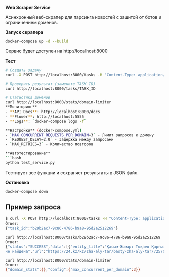  **Web Scraper Service**

Асинхронный веб-скрапер для парсинга новостей с защитой от ботов и ограничением доменов.

**Запуск скрапера**
```bash
docker-compose up -d --build
```

Сервис будет доступен на http://localhost:8000

 **Тест**
```bash
# Создать задачу
curl -X POST http://localhost:8000/tasks -H "Content-Type: application/json" -d '{"url":"https://24.kz/kz"}'

# Проверить результат (замените TASK_ID)
curl http://localhost:8000/tasks/TASK_ID

# Статистика доменов
curl http://localhost:8000/stats/domain-limiter
**Мониторинг**
- **API Docs**: http://localhost:8000/docs
- **Flower**: http://localhost:5555  
- **Logs**: `docker-compose logs -f`

**Настройки** (docker-compose.yml)
- `MAX_CONCURRENT_REQUESTS_PER_DOMAIN=3` - Лимит запросов к домену
- `REQUEST_DELAY=2.0` - Задержка между запросами  
- `MAX_RETRIES=3` - Количество повторов

**Автотестирование**
```bash
python test_service.py
```
Тестирует все функции и сохраняет результаты в JSON файл.

**Остановка**
```bash
docker-compose down
```
## **Пример запроса**
```bash
$ curl -X POST http://localhost:8000/tasks -H "Content-Type: application/json" -d '{"url":"https://24.kz/kz"}'
Ответ:
{"task_id":"b29b2ac7-9c86-4786-b9a8-95d2a2512269"}
```
```bash
curl http://localhost:8000/tasks/b29b2ac7-9c86-4786-b9a8-95d2a2512269
Ответ:
{"status":"SUCCESS","data":[{"entity_title":"Қасым-Жомарт Тоқаев Қырғыз Республикасына ресми сапармен барды","entry_meta_date":"Дата 
не найдена","url":"https://24.kz/kz/zha-aly-tar/basty-zha-aly-tar/725704-kasym-zomart-tokaev-kyrgyz-respublikasyna-resmi-saparmen-bardy"},{"entity_title":"Елордаға жеткізілген балалардың жағдайы ауыр","entry_meta_date":"Бүгін 11:11","url":"https://24.kz/kz/zha-aly-tar/o-i-a/725641-elordaga-zhetkizilgen-balalardyn-zhagdajy-auyr"},{"entity_title":"Қазақстанда жұмыссыздар саны қысқарды","entry_meta_date":"Бүгін 09:37","url":"https://24.kz/kz/zha-aly-tar/ekonomika/725625-kazakstanda-zhumyssyzdar-sany-kyskardy"},{"entity_title":"Чемпиондар лигасы: «Қайрат» пен «Селтик» тең түсті","entry_meta_date":"Бүгін 09:25","url":"https://24.kz/kz/zha-aly-tar/sport/725621-cempiondar-ligasy-kajrat-pen-seltik-ten-tusti"}........
```
```bash
curl http://localhost:8000/stats/domain-limiter
Ответ:
{"domain_stats":{},"config":{"max_concurrent_per_domain":3}}
```

